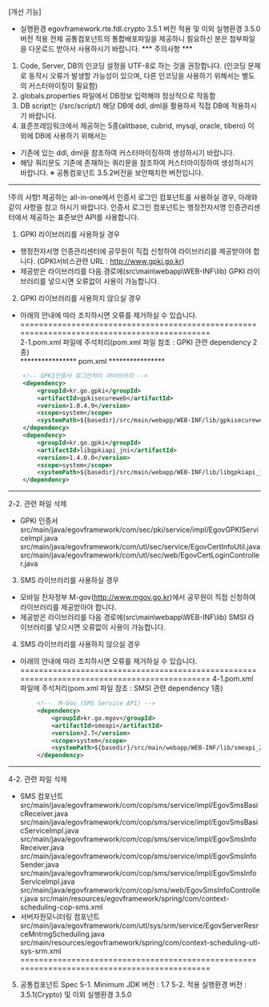 [개선 기능]
- 실행환경 egovframework.rte.fdl.crypto 3.5.1 버전 적용 및 이외 실행환경 3.5.0 버전 적용
전체 공통컴포넌트의 통합배포파일을 제공하니 필요하신 분은 첨부파일을 다운로드 받아서 사용하시기 바랍니다.
*** 주의사항 ***
1. Code, Server, DB의 인코딩 설정을 UTF-8로 하는 것을 권장합니다.
(인코딩 문제로 동작시 오류가 발생할 가능성이 있으며, 다른 인코딩을 사용하기 위해서는 별도의 커스터마이징이 필요함)
2.  globals.properties 파일에서 DB정보 입력해야 정상적으로 작동함
3. DB script는 (/src/script/) 해당 DB에 ddl, dml을 활용하셔 직접 DB에 적용하시기 바랍니다.
4. 표준프레임워크에서 제공하는 5종(alitbase, cubrid, mysql, oracle, tibero) 이외에 DB에 사용하기 위해서는
 - 기존에 있는 ddl, dml을 참조하여 커스터마이징하여  생성하시기 바랍니다.
 - 해당 쿼리문도 기존에 존재하는 쿼리문을 참조하여 커스터마이징하여 생성하시기 바랍니다.
※  공통컴포넌트 3.5.2버전을 보안패치한 버전입니다.
----------------------------------------------------------------------------------------------------
!주의 사항!
제공하는 all-in-one에서 인증서 로그인 컴포넌트를 사용하실 경우, 아래와 같이 사항을 참고 하시기 바랍니다.
인증서 로그인 컴포넌트는 행정전자서명 인증관리센터에서 제공하는 표준보안 API를 사용합니다.
1. GPKI 라이브러리를 사용하실 경우 
 - 행정전자서명 인증관리센터에 공무원이 직접 신청하여 라이브러리를 제공받아야 합니다.
   (GPKI서비스관련 URL : http://www.gpki.go.kr)
 - 제공받은 라이브러리를 다음 경로에(src\main\webapp\WEB-INF\lib) GPKI 라이브러리를 넣으시면 오류없이 사용이 가능합니다.
2. GPKI 라이브러리를 사용하지 않으실 경우
 - 아래의 안내에 따라 조치하시면 오류를 제거하실 수 있습니다.
============================================================================================<br>
    2-1.pom.xml 파일에 주석처리(pom.xml 파일 참조 : GPKI 관련 dependency 2종)<br>
**************** pom.xml ****************  
``` xml
    <!-- GPKI인증서 로그인처리 라이브러리 -->
    <dependency>
        <groupId>kr.go.gpki</groupId>
        <artifactId>gpkisecureweb</artifactId>
        <version>1.0.4.9</version>
        <scope>system</scope>
        <systemPath>${basedir}/src/main/webapp/WEB-INF/lib/gpkisecureweb-1.0.4.9.jar</systemPath>
    </dependency>
    <dependency>
        <groupId>kr.go.gpki</groupId>
        <artifactId>libgpkiapi_jni</artifactId>
        <version>1.4.0.0</version>
        <scope>system</scope>
        <systemPath>${basedir}/src/main/webapp/WEB-INF/lib/libgpkiapi_jni-1.4.0.0.jar</systemPath>
    </dependency>
```
*****************************************
2-2. 관련 파일 삭제
* GPKI 인증서
src/main/java/egovframework/com/sec/pki/service/impl/EgovGPKIServiceImpl.java
src/main/java/egovframework/com/utl/sec/service/EgovCertInfoUtil.java
src/main/java/egovframework/com/utl/sec/web/EgovCertLoginController.java
3. SMS 라이브러리를 사용하실 경우
- 모바일 전자정부 M-gov(http://www.mgov.go.kr)에서 공무원이 직접 신청하여 라이브러리를 제공받아야 합니다.
- 제공받은 라이브러리를 다음 경로에(src\main\webapp\WEB-INF\lib) SMSI 라이브러리를 넣으시면 오류없이 사용이 가능합니다.
4. SMS 라이브러리를 사용하지 않으실 경우
 - 아래의 안내에 따라 조치하시면 오류를 제거하실 수 있습니다.
============================================================================================
4-1.pom.xml 파일에 주석처리(pom.xml 파일 참조 : SMSI 관련 dependency 1종)
``` xml
        <!--  M-Gov (SMS Service API) -->
        <dependency>
            <groupId>kr.go.mgov</groupId>
            <artifactId>smeapi</artifactId>
            <version>2.7</version>
            <scope>system</scope>
            <systemPath>${basedir}/src/main/webapp/WEB-INF/lib/smeapi_2_7.jar</systemPath>
        </dependency>
```
*****************************************
4-2. 관련 파일 삭제
* SMS 컴포넌트
src/main/java/egovframework/com/cop/sms/service/impl/EgovSmsBasicReceiver.java
src/main/java/egovframework/com/cop/sms/service/impl/EgovSmsBasicServiceImpl.java
src/main/java/egovframework/com/cop/sms/service/impl/EgovSmsInfoReceiver.java
src/main/java/egovframework/com/cop/sms/service/impl/EgovSmsInfoSender.java
src/main/java/egovframework/com/cop/sms/service/impl/EgovSmsInfoServiceImpl.java
src/main/java/egovframework/com/cop/sms/web/EgovSmsInfoController.java
src/main/resources/egovframework/spring/com/context-scheduling-cop-sms.xml
* 서버자원모니터링 컴포넌트
src/main/java/egovframework/com/utl/sys/srm/service/EgovServerResrceMntrngScheduling.java
src/main/resources/egovframework/spring/com/context-scheduling-utl-sys-srm.xml
============================================================================================
5.   공통컴포넌트 Spec
5-1. Minimum JDK 버전   : 1.7
5-2. 적용 실행환경 버전 : 3.5.1(Crypto) 및 이외 실행환경 3.5.0